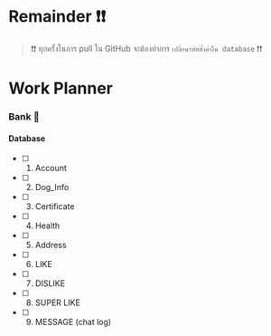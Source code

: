 # Remainder :exclamation::exclamation:
> :exclamation::exclamation: ทุกครั้งในการ pull ใน GitHub จะต้องทำการ ` เปลี่ยนรหัสตั้งค่าใน database ` :exclamation::exclamation:

# Work Planner 
### Bank :man:
#### Database 
  - [ ] 1. Account
  - [ ] 2. Dog_Info
  - [ ] 3. Certificate
  - [ ] 4. Health
  - [ ] 5. Address
  - [ ] 6. LIKE
  - [ ] 7. DISLIKE
  - [ ] 8. SUPER LIKE
  - [ ] 9. MESSAGE (chat log)
  
